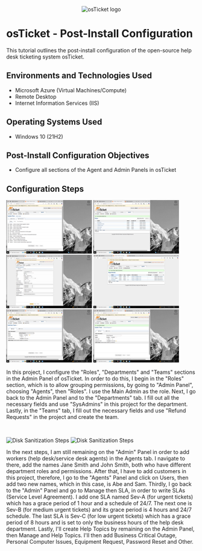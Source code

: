 <p align="center">
<img src="https://i.imgur.com/Clzj7Xs.png" alt="osTicket logo"/>
</p>

<h1>osTicket - Post-Install Configuration</h1>
This tutorial outlines the post-install configuration of the open-source help desk ticketing system osTicket.<br />

<h2>Environments and Technologies Used</h2>

- Microsoft Azure (Virtual Machines/Compute)
- Remote Desktop
- Internet Information Services (IIS)

<h2>Operating Systems Used </h2>

- Windows 10</b> (21H2)

<h2>Post-Install Configuration Objectives</h2>

- Configure all sections of the Agent and Admin Panels in osTicket

<h2>Configuration Steps</h2>

<p>
<img src="https://github.com/robertgetino/post-install-config/blob/0992bd95d93a983519443504ee8fbbe0a6d72e59/osTicket%20Roles%20%232.png" height="45%" width="45%" alt="Disk Sanitization Steps"> <img src="https://github.com/robertgetino/post-install-config/blob/6eb7cec257d011ef37d4fe95c90bace67842c6a9/osTicket%20%231.png" height="45%" width="45%" alt="Disk Sanitization Steps"> <img src="https://github.com/robertgetino/post-install-config/blob/74a31a1f8fc23553ffb6d14be6270713a32bef49/osTicket%20Department%20%231.png" height="45%" width="45%" alt="Disk Sanitization Steps"> <img src="https://github.com/robertgetino/post-install-config/blob/83cfb08f883823c9a600e2916c5cfb5f050a4abf/osTicket%20Department%20%232.png" height="45%" width="45%" alt="Disk Sanitization Steps"> <img src="https://github.com/robertgetino/post-install-config/blob/14f3b7148ddc67e299448b3217023e359555575d/osTicket%20Teams%20%231.png" height="45%" width="45%" alt="Disk Sanitization Steps"> <img src="https://github.com/robertgetino/post-install-config/blob/82f21859c46443c0acbca327e324b1bb9d27b4a4/osTicket%20Teams%20%232.png" height="45%" width="45%" alt="Disk Sanitization Steps"/>
</p>
<p>
In this project, I configure the "Roles", "Departments" and "Teams" sections in the Admin Panel of osTicket. In order to do this, I begin in the "Roles" section, which is to allow grouping permissions, by going to "Admin Panel", choosing "Agents", then "Roles". I use the Main Admin as the role.
Next, I go back to the Admin Panel and to the "Departments" tab. I fill out all the necessary fields and use "SysAdmins" in this project for the department. Lastly, in the "Teams" tab, I fill out the necessary fields and use "Refund Requests" in the project and create the team.
</p>
<br />

<p>
<img src="https://i.imgur.com/DJmEXEB.png" height="45%" width="45%" alt="Disk Sanitization Steps"> <img src="https://i.imgur.com/DJmEXEB.png" height="45%" width="45%" alt="Disk Sanitization Steps"/>
</p>
<p>
In the next steps, I am still remaining on the "Admin" Panel in order to add workers (help desk/service desk agents) in the Agents tab. I navigate to there, add the names Jane Smith and John Smith, both who have different department roles and permissions. After that, I have to add customers in this project, therefore, I go to the "Agents" Panel and click on Users, then add two new names, which in this case, is Abe and Sam.
  Thirdly, I go back to the "Admin" Panel and go to Manage then SLA, in order to write SLAs (Service Level Agreement). I add one SLA named Sev-A (for urgent tickets) which has a grace period of 1 hour and a schedule of 24/7. The next one is Sev-B (for medium urgent tickets) and its grace period is 4 hours and 24/7 schedule. The last SLA is Sev-C (for low urgent tickets) which has a grace period of 8 hours and is set to only the business hours of the help desk department.
  Lastly, I'll create Help Topics by remaining on the Admin Panel, then Manage and Help Topics. I'll then add Business Critical Outage, Personal Computer Issues, Equipment Request, Password Reset and Other.
</p>
<br />
